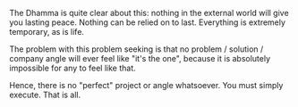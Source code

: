 The Dhamma is quite clear about this: nothing in the external world will give you lasting peace. Nothing can be relied on to last. Everything is extremely temporary, as is life.

The problem with this problem seeking is that no problem / solution / company angle will ever feel like "it's the one", because it is absolutely impossible for any to feel like that.

Hence, there is no "perfect" project or angle whatsoever. You must simply execute. That is all.
